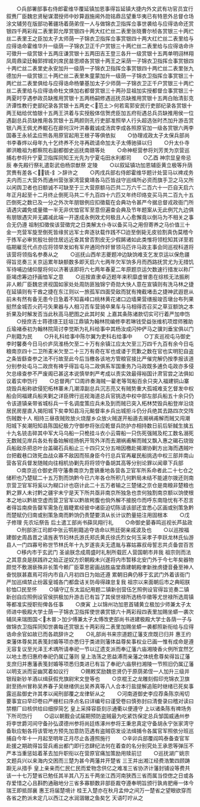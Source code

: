 <!-- { "loadSidebar": true } -->
　　○兵部署部事右侍郎霍维华覆延镇加恩事得旨延镇大捷内外文武有功官员宜行叙赉厂臣魏忠贤秘谋潜授师中妙算遐施阃外勋铭鼎吕望重华夷已有特恩外总督仓场涂文辅劳在版部功著疆场着荫弟侄一人与做锦衣卫指挥佥事世袭给与应得诰命还赏银四千两彩叚二表里郭允厚赏银四十两大红纻丝二表里张晓曹尔桢各赏银三十两纻丝二表里王之臣加太子太师荫一子锦衣卫指挥佥事赏银四十两大红纻丝二表里给与应得诰命霍维华升一级荫一子锦衣卫正千户赏银三十两纻丝二表里给与应得诰命许可徵升一级赏银十五两庄谦赏银十五两田吉王登三各升一级赏银十五两单明诩林翔凤周鼎梁廷翰郭捍城刘席民苗思顺各赏银十两王之采荫一子锦衣卫指挥佥事赏银四十两纻丝二表里史永安加升一级荫一子锦衣卫指挥佥事赏银四十两纻丝二表里张九德加升一级赏银三十两纻丝二表里朱童蒙加升一级荫一子锦衣卫指挥佥事赏银三十两纻丝二表里俱给与应得诰命杨肇基加太子少师荫一子锦衣卫正千户赏银三十两纻丝二表里给与应得诰命杜文焕加右都督赏银三十两孙显祖加实授都督佥事赏银三十两夏时亨遇参政员缺推用赏银十五两杨嗣修遇巡抚员缺推用赏银十五两白贻清彭克济谭性教行吏部纪录各赏银十五两史＜范土＞何若鸾郭安民行吏部纪录各赏银十两王础给优恤银十五两王洪着与实授殷体信贺虎臣加五府衔遇总兵员缺推用侯一位遇副总兵员缺推用各赏银十五两颜则孔行吏部准照举人行头超选张时杰加升游击赏银八两王佩尤养鲲石在廊何汉叶洪春戴诚成汤宾李成各照原官加一级各赏银六两李国春王永祯孟应熊各用原官起用王根子等俱依拟
　　○协理戎政太子太保兵部尚书李春烨以母年九十乞终养不允寻再疏请命加太子太傅驰驿以归
　　○升太仆寺卿洪瞻祖为都察院右副都御史巡抚南赣等处
　　○命神枢营参将刘芳羙为京营巡捕右参将升宁夏卫指挥同知王光先为宁夏屯田水利都司
　　○乙酉  神宗显皇帝忌辰  奉先殿行祭礼遣彰武伯杨崇猷祭  定陵
　　○以叙延镇功加恩辅臣黄立极等升荫赏赉有差各＜锍-釒＞辞许之
　　○丙戌兵部右侍郎霍维华题计处营马以禆戎务夫内而三大营外而通州营张家湾营奠靖各马匹皆战守巡缉所必资而旗手卫之马又所以闲舆卫者也旧额诚不可缺至于三大营原额马匹共二万六千二百六十一匹自天启六年正月起至十二月终止倒死马共二千九百四十六匹又年终印烙变买马共二百九十五匹倒死之数已及一分之外次年朋银例应扣徵载在会典功令甚严今据总督戎政衙门所请遇灾蠲免或量徵一半无非优恤官军至意但遍查会典及节年题案从无此例咒九边俱有朋银遇灾并无蠲减此端一开遂成永例效尤何极且人心愈懈竟以倒马为不相关之事合无仍遵  祖制扣徵俟该营徵完之日类解太仆寺以备买马之用但寄养之马价值三十金一充营军旋至倒死皆缘贫远军士奔逐驮载作践不□迨至倒毙无皮验割真伪莫稽今于拣军必审贫殷壮弱住居远近查其曾否割皮无少假餙诸如此类惟将领稔知其详至若临期雇觅代点亦应将领举发如有军弁通同作奸冒领马匹许马政主事会同巡视科道将该营将领指名参奏从之
　　○巡抚山西牟志夔题冲边缺饷难支乞发京运以保危疆得旨览奏三关京运累年缺额数多即天启六七两年欠军饷多月而西路抚赏尤为无措饥军待哺边储仰屋将何以济著该即将六七两年春夏二年原题京运欠数速行措发以称厂臣竭虑筹边抒画恤军之意
　　○巡按直隶卓迈题年来积靡虚冒患在综核无法振刷非人赖厂臣魏忠贤视国如家处处周防匪独锦宁奇勋大快人意在宣镇则有洗马林之捷在延镇则有干酋之捷在东江则以一旅孤军四面受敌而犹有掩截堵击之捷神武遐鬯从前未有然有备无患今日急着不知喜峰口桃林黄花诸口边墙果营缮报竣否墩台布列果挺然金城否火药弓矢果器与人相习否车营骑卒果车与马相得否召买之草豆额饷之本折果及时解发否当此秋高马肥图之此其时矣  上嘉其条陈诸款切实可行着严加申饬
　　○授庶吉士蒋德璟王廷垣江鼎镇为翰林院编修李若琳钱受益张维机项煜师雅助丘瑜褚泰初为翰林院简讨李觉斯为礼科给事中其杨汝成闪仲俨马之骥刘垂宝俱以门户削籍为民
　　○升礼科给事中陈尔翼为吏科右给事中
　　○丁亥巡视屯马御史李时馨奏今日马价庐凤淮杨欠至二十万有余镇江应太欠至三万四千九百有余今日屯粮南京四十二卫所麦米欠至二十三万有奇在军也或诿于荒歉之数在官也实明犯自盗之条皆繇查参之法不行故至此今后当檄各该地方管粮官接比严催完解仍按季报该道分别参处屯马二政庶有禆乎得旨屯马二政俱系军国重务乃马政既多逋负屯政亦多侵欠总缘查参不严废阁已甚这本说慎举刺严考成以责实效最得裕国计肃官尝之法俱如议着实申饬行
　　○总督两广□周祚奏海贼一雚老等驾船百余只突入福建铜山寨烧毁兵船称欲侵犯柘林寨未几潮漳副总兵沉志亮又有贼势重大孤城难支乞督发中权船会同福建兵船夹剿之详臣牌行巡视海道总兵官挑选中权中部左部兵船五十余只仍令该道镇亲带省城标兵一千名调度策应兵未及到而贼已突入柘林焚毁兵船登岸沿烧居民房屋直入揭阳城下矣幸知县冯元飈督率乡兵出城拒斗仍分兵绝其去路四次交阵伤贼数十人  相持三昼夜贼败放火烧屋乡众放火贼遂开船遁去揭祸甫解而贼又闯潮阳城下矣潮阳知县陈国纪极力守御参将张应乾督兵防护亦相持数日前后斩馘生擒五十九名铳击碎其中军大马乌船一只桅挂斗衣小云霄船一只伤死强贼及柁工数名溺死无数贼见岸兵各处有备始解缆扬帆开驾外洋而去潮祸甫解而贼又飘入惠之碣石烧毁兵船敌杀把总叶台盖碣石兵船止三十四只又分五哨因檄赴揭潮协剿方出海而遇贼叶台把截巷口效死血战众寡不敌因而殒身臣今行总兵官再雇民船挑选中权三部并南山营各官兵督发随贼向往相机协剿先将将领守备胡其高等分别论罪以闻章下兵部
　　○南京巡仓御史蒋守藩奏南京为豊镐重地各营各卫官军所系命者此二十七仓之储积也乃楚赋二十五万割而饷黔今已六年各仓所积几何黔局未结不能遽尔拨还则南京营卫官军将奚以为糊口计也窃计此二十五万者输之三楚储之京仓是南粮非楚粮也黔之罪人未讨黔之疆宇未宁是天下所共亟非南京所独急也柰何独割南京额以饷使根本之地以黔故空虚而营卫官军以黔故枵腹也倘外解不接脱巾而呼东南隐忧有不忍言者得旨南庾告罄军需急在眉睫累经彼中诸臣迫切陈请该部还宜悉心区画或别策急黔而楚赋仍归南或别策急南而黔饷仍责楚要湏从长计议酌量挹注用固根本
　　○戊子修理  先农坛祭告  后土遣工部尚书薛凤翔行礼
　　○命御史晏春鸣巡视长芦盐政
　　○刑部浙江司郎中张云鹗削籍追夺诰命以熊廷弼亲戚波及也
　　○以巡按福建御史周昌晋之请旌表节妇林氏游氏郑氏黄氏徐氏烈女何玉采孝子李跃龙林氏仙游县人一门四寡号称世节林氏年十九岁遂丧夫无遗胤与寡姑寡叔母誓志共贞备尝百苦
　　○移内市于玄武门  圣谕朕念成周盛时礼制所载匠人营国朝市井我  祖宗则而法之其意良是朕践祚之始正逆奴方炽朝殿未兴遂将内市暂移北安门外于今七年矣器物颇觉不敷溷亵殊非长策今赖厂臣覃思密画战胜庙堂鼎建朝殿聿新挫虏捷音叠至神人奋悦朕甚嘉焉可将内市自八月初四日为始还遵  累朝旧典仍移于玄武门外着该衙门严加巡缉禁止纷嚣皇城各门都盘诘关防毋得疎怠复我  祖宗以来面朝后市之典昭朕轸恤□民至怀
　　○镇守辽东太监纪用题二镇新创营伍乞照例设官得旨览奏二镇新创自应照例设官侯拱极加升游击已有旨了其侯世禄所选杨华徵等尤世禄所选周镇等都准实授职衔俾各任事
　　○庚寅  上以锦州功加恩首辅黄立极加少师兼太子太师进中极殿大学士荫一子锦衣卫指挥使世袭赏银六十两彩叚四表里加赐坐蟒一袭次辅凤来瑞图国＜木普＞加少傅兼太子太傅改吏部尚书进建极殿大学士各荫一子与做锦衣卫指挥同知世袭每还赏银五十两彩叚二表里加赐坐蟒一袭都照新衔给与应得诰命余官如故已而各疏辞许之
　　○礼部尚书来宗道题辽藩支庶既已归并  惠王约束藩体尊矣其表笺封婚等项亦悉归于类进则藩体益尊矣事权业已画一惟有成命是遵无容复议至光泽王术堣所请奉祀一节以辽遗支派而奉辽藩六庙湘陵香火例所宜然乞以地土悉归惠府奉祀仍属辽藩则  皇上浩荡之恩益溥而亲藩之体统愈尊矣得旨辽藩支庶归并惠藩表笺封婚等项悉归类进已有旨了奉祀六庙祭扫湘陵一节照旧仍属辽藩以明支派而妥幽冥着如议行
　　○赐敕奖励魏忠贤仍于原荫弟侄一人加升三级并银叚新钞羊酒以缉获假充旗尉宋文登等也
　　○京棍王之龙雕刻假印充锦衣卫旗尉至扬州冒称吴养春子吴继绪供出吴养真等八人合本行盐提解追赃时继绪已死矣事露巡盐御史许其孝以闻刑部覆之龙律斩从之
　　○河南道御史李应荐条陈京闱切要事宜曰早印卷曰严栅栏曰序点名曰详编号曰谨受卷曰慎弥封曰清誊录曰稽对读曰禁棚厂曰核供给曰细摉简乞  皇上采择容臣刻示通衢以便遵守  上以诸条陈有禆场务下所司饬行
　　○诏以朝觐会试届期预防盗贼最为吃紧饬保定总兵邹国威通州参将李世爵河间守备孙弘谟德州参将尚廷练涿州参将王秉忠真定守备胡永宁张家湾守备耿应魁各将该管地方预先加意防范遇有盗贼窃发设法缉捕令各属官军照依分班巡捕自今年十一月起至明年正月尽止各遵照施行
　　○辛卯兵部覆阎鸣泰备查官军赴援之期疏得旨营兵甫出都门即行恣肆纪法何在着查的名分别究处王承恩等弹压不严本当重惩姑着革去加升职衔以在营原官痛加策励用赎前愆
　　○巡抚湖广姚宗文题兵兴以来海内交困而三楚为甚今两藩并开楚省  三王并出湘江经费浩繁四顾踌蹰无从措手  皇上亲亲而仁民仁民而爱物念供亿之难准三省协济计藩封铺设等费共该一十七万楚省已勉任其半其八万五千两坐江西河南狭西三省而属当倥偬之日或各存爱惜之心且斟酌通融地分三省多寡额数非部臣裁夺遵奉明旨颁行孰肯肥瘠一体今  瑞王即抵郧襄  惠王将届楚境计  桂王入楚亦在秋月孟仲之间万一楚省之望眼欲穿而各省之酌派未定几以西江之水润涸辙之鱼矣乞  天语叮咛从之
